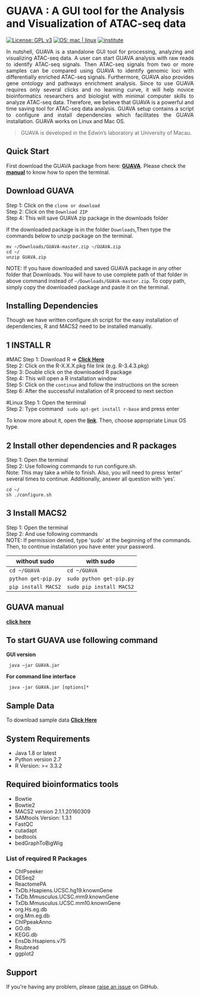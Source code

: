 # GUAVA : A GUI tool for the Analysis and Visualization of ATAC-seq data
[![License: GPL v3](https://img.shields.io/badge/License-GPL%20v3-blue.svg)](https://github.com/MayurDivate/GUAVASourceCode/blob/master/LICENSE) 
[![OS: mac | linux](https://img.shields.io/badge/OS-mac%20%7C%20linux-red.svg)](https://github.com/MayurDivate/GUAVASourceCode#guava--a-gui-tool-for-the-analysis-and-visualization-of-atac-seq-data) 
[![institute](https://img.shields.io/badge/Institute-University%20of%20Macau-blue.svg)](http://www.umac.mo)

<p align="justify">In nutshell, GUAVA is a standalone GUI tool for processing, analyzing and visualizing ATAC-seq data. A user can start GUAVA analysis with raw reads to identify ATAC-seq signals. Then ATAC-seq signals from two or more samples can be compared using GUAVA to identify genomic loci with differentially enriched ATAC-seq signals. Furthermore, GUAVA also provides gene ontology and pathways enrichment analysis. Since to use GUAVA requires only several clicks and no learning curve, it will help novice bioinformatics researchers and biologist with minimal computer skills to analyze ATAC-seq data. Therefore, we believe that GUAVA is a powerful and time saving tool for ATAC-seq data analysis. GUAVA setup contains a script to configure and install dependencies which facilitates the GUAVA installation. GUAVA works on Linux and Mac OS.</p>

> GUAVA is developed in the Edwin’s laboratory at University of Macau.

## Quick Start
First download the GUAVA package from here: [**GUAVA**](https://github.com/MayurDivate/GUAVA). 
Please check the [**manual**](https://github.com/MayurDivate/GUAVA#guava-manual) to know how to open the terminal.

## Download GUAVA
Step 1: Click on the ``` clone or download ```<br/>
Step 2: Click on the ``` Download ZIP ``` <br/>
Step 4: This will save GUAVA zip package in the downloads folder<br/>

If the downloaded package is in the folder ```Downloads```,Then type the commands below to unzip package on the terminal.<br/>

```
mv ~/Downloads/GUAVA-master.zip ~/GUAVA.zip
cd ~/
unzip GUAVA.zip 
```

NOTE: If you have downloaded and saved GUAVA package in any other folder that Downloads. You will have to use complete path of that folder in above command instead of `~/Downloads/GUAVA-master.zip`. To copy path, simply copy the downloaded package and paste it on the terminal. 

## Installing Dependencies
Though we have written configure.sh script for the easy installation of dependencies, R and MACS2 need to be installed manually.
<br/>

## 1 INSTALL R 
#MAC 
Step 1: Download R => [**Click Here**](https://cran.r-project.org/bin/macosx/) <br/>
Step 2: Click on the R-X.X.X.pkg file link (e.g. R-3.4.3.pkg) <br/>
Step 3: Double click on the downloaded R package <br/>
Step 4: This will open a R installation window <br/>
Step 5: Click on the `continue` and follow the instructions on the screen <br/>
Step 6: After the successful installation of R proceed to next section <br/>

#Linux
Step 1: Open the terminal <br/>
Step 2: Type command ` sudo apt-get install r-base` and press enter <br/>

To know more about it, open the [**link**](https://cran.r-project.org/bin/linux/). Then, choose appropriate Linux OS type.

## 2 Install other dependencies and R packages
Step 1: Open the terminal <br/>
Step 2: Use following commands to run configure.sh. <br/>
Note: This may take a while to finish. Also, you will need to press ‘enter’ several times
to continue. Additionally, answer all question with ‘yes’.

```
cd ~/
sh ./configure.sh 
```

## 3 Install MACS2
Step 1: Open the terminal <br/>
Step 2: And use following commands <br/>
NOTE: If permission denied, type 'sudo' at the beginning of the commands.
Then, to continue installation you have enter your password.
 

without sudo | with sudo
-----------|------------
``` cd ~/GUAVA ``` | ``` cd ~/GUAVA ```  
``` python get-pip.py ``` | ``` sudo python get-pip.py ```
``` pip install MACS2 ``` | ``` sudo pip install MACS2 ```

## GUAVA manual
[**click here**](https://github.com/MayurDivate/GUAVA/blob/master/GUAVA_Manual.pdf)


## To start GUAVA use following command

**GUI version**
```
 java –jar GUAVA.jar
```
**For command line interface**
```
 java -jar GUAVA.jar [options]*
```
 
## Sample Data
 To download sample data [ **Click Here** ](http://ec2-52-201-246-161.compute-1.amazonaws.com/guava/)

## System Requirements
- Java 1.8 or latest
- Python version 2.7
- R Version: >= 3.3.2<br/>

## Required bioinformatics tools
- Bowtie
- Bowtie2
- MACS2 version 2.1.1.20160309
- SAMtools Version: 1.3.1
- FastQC
- cutadapt
- bedtools
- bedGraphToBigWig

### List of required R Packages
- ChIPseeker
- DESeq2
- ReactomePA
- TxDb.Hsapiens.UCSC.hg19.knownGene
- TxDb.Mmusculus.UCSC.mm9.knownGene
- TxDb.Mmusculus.UCSC.mm10.knownGene
- org.Hs.eg.db
- org.Mm.eg.db
- ChIPpeakAnno
- GO.db
- KEGG.db
- EnsDb.Hsapiens.v75
- Rsubread
- ggplot2

## Support
 If you're having any problem, please [raise an issue](https://github.com/MayurDivate/GUAVASourceCode/issues) on GitHub. 
